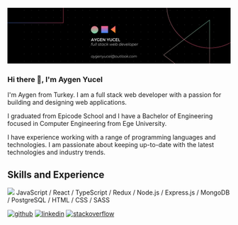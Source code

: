 ![Full Stack Web Development](https://github.com/aygenyucel/aygenyucel/blob/main/banner.png)

### Hi there 👋, I'm Aygen Yucel

I'm Aygen from Turkey. I am a full stack web developer with a passion for building and designing web applications.

I graduated from Epicode School and I have a Bachelor of Engineering focused in Computer Engineering from Ege University.

I have experience working with a range of programming languages and technologies. I am passionate about keeping up-to-date with the latest technologies and industry trends.

## Skills and Experience
<img src='https://user-images.githubusercontent.com/80033565/229315977-a63dc00c-57bb-4392-ba9b-1339063e6fdc.png' height='20'>
 JavaScript / React / TypeScript / Redux / Node.js / Express.js / MongoDB / PostgreSQL / HTML / CSS / SASS

[<img src='https://cdn.jsdelivr.net/npm/simple-icons@3.0.1/icons/github.svg' alt='github' height='30'>](https://github.com/aygenyucel)  [<img src='https://cdn.jsdelivr.net/npm/simple-icons@3.0.1/icons/linkedin.svg' alt='linkedin' height='30'>](https://www.linkedin.com/in/aygenyucel/)  [<img src='https://cdn.jsdelivr.net/npm/simple-icons@3.0.1/icons/stackoverflow.svg' alt='stackoverflow' height='30'>](https://stackoverflow.com/users/19501613)  




